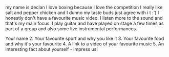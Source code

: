 my name is declan
I love boxing because I love the competition
I really like salt and pepper chicken and I dunno my taste buds just agree with i t :')
I honestly don't have a favourite music video. I listen more to the sound and that's my main focus.
I play guitar and have played on stage a few times as part of a group and also some live instrumental performances.

Your name 2. Your favourite sport and why you like it 3. Your favourite food and why it's your favourite 4. A link to a video of your favourite music 5. An interesting fact about yourself - impress us!
